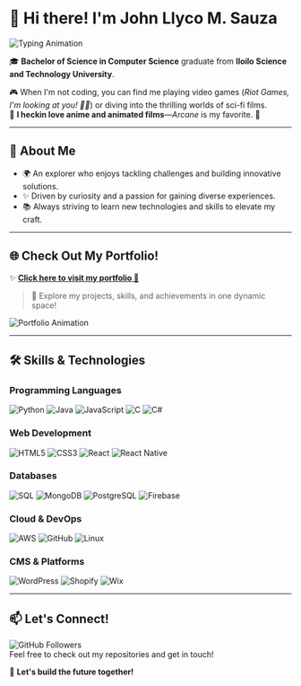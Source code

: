 # 👋 Hi there! I'm **John Llyco M. Sauza**

![Typing Animation](https://readme-typing-svg.demolab.com?font=Fira+Code&size=22&pause=1000&color=36CFFC&width=435&lines=Computer+Scientist;Software+Engineer;Data+Analyst;DevOps+Engineer;Passionate+Problem+Solver;Creator+at+Heart)  

🎓 **Bachelor of Science in Computer Science** graduate from **Iloilo Science and Technology University**.  

🎮 When I'm not coding, you can find me playing video games (*Riot Games, I'm looking at you! 👊👀*) or diving into the thrilling worlds of sci-fi films.  
🎥 **I heckin love anime and animated films**—*Arcane* is my favorite. 🚀  

---

## 🌟 **About Me**  
- 🌍 An explorer who enjoys tackling challenges and building innovative solutions.  
- ✨ Driven by curiosity and a passion for gaining diverse experiences.  
- 📚 Always striving to learn new technologies and skills to elevate my craft.

---

## 🌐 **Check Out My Portfolio!**  
✨ **[Click here to visit my portfolio 🚀](https://rykkux.github.io)**  
> 🌟 Explore my projects, skills, and achievements in one dynamic space!  

![Portfolio Animation](https://media.giphy.com/media/GcJSBe6fWV29704b8i/giphy.gif)  

---

## 🛠️ **Skills & Technologies**  

### **Programming Languages**  
![Python](https://img.shields.io/badge/Python-3670A0?style=for-the-badge&logo=python&logoColor=ffdd54)
![Java](https://img.shields.io/badge/Java-ED8B00?style=for-the-badge&logo=java&logoColor=white)
![JavaScript](https://img.shields.io/badge/JavaScript-F7DF1E?style=for-the-badge&logo=javascript&logoColor=black)
![C](https://img.shields.io/badge/C-00599C?style=for-the-badge&logo=c&logoColor=white)
![C#](https://img.shields.io/badge/C%23-239120?style=for-the-badge&logo=c-sharp&logoColor=white)

### **Web Development**  
![HTML5](https://img.shields.io/badge/HTML5-E34F26?style=for-the-badge&logo=html5&logoColor=white)
![CSS3](https://img.shields.io/badge/CSS3-1572B6?style=for-the-badge&logo=css3&logoColor=white)
![React](https://img.shields.io/badge/React-61DAFB?style=for-the-badge&logo=react&logoColor=black)
![React Native](https://img.shields.io/badge/React_Native-20232A?style=for-the-badge&logo=react&logoColor=61DAFB)


### **Databases**  
![SQL](https://img.shields.io/badge/SQL-003B57?style=for-the-badge&logo=databricks&logoColor=white)
![MongoDB](https://img.shields.io/badge/MongoDB-4EA94B?style=for-the-badge&logo=mongodb&logoColor=white)
![PostgreSQL](https://img.shields.io/badge/PostgreSQL-316192?style=for-the-badge&logo=postgresql&logoColor=white)
![Firebase](https://img.shields.io/badge/Firebase-FFCA28?style=for-the-badge&logo=firebase&logoColor=black)

### **Cloud & DevOps**  
![AWS](https://img.shields.io/badge/AWS-FF9900?style=for-the-badge&logo=amazonaws&logoColor=white)
![GitHub](https://img.shields.io/badge/GitHub-181717?style=for-the-badge&logo=github&logoColor=white)
![Linux](https://img.shields.io/badge/Linux-FCC624?style=for-the-badge&logo=linux&logoColor=black)

### **CMS & Platforms**  
![WordPress](https://img.shields.io/badge/WordPress-21759B?style=for-the-badge&logo=wordpress&logoColor=white)
![Shopify](https://img.shields.io/badge/Shopify-7AB55C?style=for-the-badge&logo=shopify&logoColor=white)
![Wix](https://img.shields.io/badge/Wix-FA3E3E?style=for-the-badge&logo=wix&logoColor=white)

---

## 📫 **Let's Connect!**  
![GitHub Followers](https://img.shields.io/github/followers/yourusername?style=social)  
Feel free to check out my repositories and get in touch!  

🚀 **Let's build the future together!**
